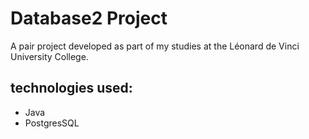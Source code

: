 # Database2 Project
A pair project developed as part of my studies at the Léonard de Vinci University College.
## technologies used:
- Java
- PostgresSQL


